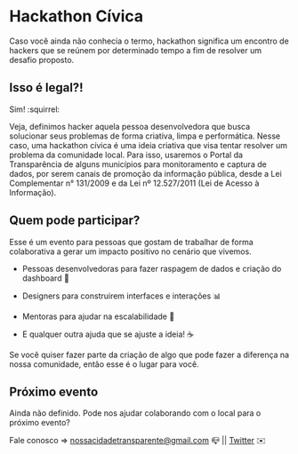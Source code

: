 # Hackathon Cívica

Caso você ainda não conhecia o termo, hackathon significa um encontro de hackers que se reúnem por determinado tempo a fim de resolver um desafio proposto.

<h2>Isso é legal?!</h2>
Sim! :squirrel:

Veja, definimos hacker aquela pessoa desenvolvedora que busca solucionar seus problemas de forma criativa, limpa e performática. Nesse caso, uma hackathon cívica é uma ideia criativa que visa tentar resolver um problema da comunidade local. Para isso, usaremos o Portal da Transparência de alguns municípios para monitoramento e captura de dados, por serem canais de promoção da informação pública, desde a Lei Complementar n° 131/2009 e da Lei nº 12.527/2011 (Lei de Acesso à Informação).

<h2>Quem pode participar?</h2>
Esse é um evento para pessoas que gostam de trabalhar de forma colaborativa a gerar um impacto positivo no cenário que vivemos.

- Pessoas desenvolvedoras para fazer raspagem de dados e criação do dashboard :page_facing_up:

- Designers para construirem interfaces e interações :bar_chart:
- Mentoras para ajudar na escalabilidade :dizzy:

- E qualquer outra ajuda que se ajuste a ideia! :coffee:

Se você quiser fazer parte da criação de algo que pode fazer a diferença na nossa comunidade, então esse é o lugar para você.

<h2>Próximo evento</h2>
Ainda não definido. Pode nos ajudar colaborando com o local para o próximo evento? 

Fale conosco => nossacidadetransparente@gmail.com :mailbox_closed: || [Twitter](https://twitter.com/nctransparente) :envelope:
